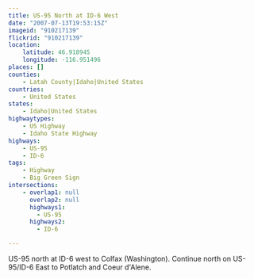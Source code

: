 ```yaml
---
title: US-95 North at ID-6 West
date: "2007-07-13T19:53:15Z"
imageid: "910217139"
flickrid: "910217139"
location:
    latitude: 46.918945
    longitude: -116.951496
places: []
counties:
    - Latah County|Idaho|United States
countries:
    - United States
states:
    - Idaho|United States
highwaytypes:
    - US Highway
    - Idaho State Highway
highways:
    - US-95
    - ID-6
tags:
    - Highway
    - Big Green Sign
intersections:
    - overlap1: null
      overlap2: null
      highways1:
        - US-95
      highways2:
        - ID-6

---
```

US-95 north at ID-6 west to Colfax (Washington).  Continue north on US-95/ID-6 East to Potlatch and Coeur d'Alene.